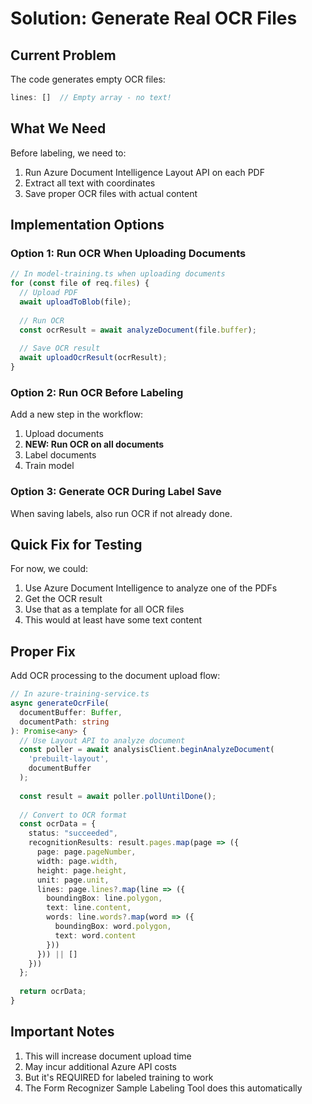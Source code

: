 # Solution: Generate Real OCR Files

## Current Problem
The code generates empty OCR files:
```javascript
lines: []  // Empty array - no text!
```

## What We Need
Before labeling, we need to:
1. Run Azure Document Intelligence Layout API on each PDF
2. Extract all text with coordinates
3. Save proper OCR files with actual content

## Implementation Options

### Option 1: Run OCR When Uploading Documents
```javascript
// In model-training.ts when uploading documents
for (const file of req.files) {
  // Upload PDF
  await uploadToBlob(file);
  
  // Run OCR
  const ocrResult = await analyzeDocument(file.buffer);
  
  // Save OCR result
  await uploadOcrResult(ocrResult);
}
```

### Option 2: Run OCR Before Labeling
Add a new step in the workflow:
1. Upload documents
2. **NEW: Run OCR on all documents**
3. Label documents
4. Train model

### Option 3: Generate OCR During Label Save
When saving labels, also run OCR if not already done.

## Quick Fix for Testing
For now, we could:
1. Use Azure Document Intelligence to analyze one of the PDFs
2. Get the OCR result
3. Use that as a template for all OCR files
4. This would at least have some text content

## Proper Fix
Add OCR processing to the document upload flow:

```typescript
// In azure-training-service.ts
async generateOcrFile(
  documentBuffer: Buffer,
  documentPath: string
): Promise<any> {
  // Use Layout API to analyze document
  const poller = await analysisClient.beginAnalyzeDocument(
    'prebuilt-layout',
    documentBuffer
  );
  
  const result = await poller.pollUntilDone();
  
  // Convert to OCR format
  const ocrData = {
    status: "succeeded",
    recognitionResults: result.pages.map(page => ({
      page: page.pageNumber,
      width: page.width,
      height: page.height,
      unit: page.unit,
      lines: page.lines?.map(line => ({
        boundingBox: line.polygon,
        text: line.content,
        words: line.words?.map(word => ({
          boundingBox: word.polygon,
          text: word.content
        }))
      })) || []
    }))
  };
  
  return ocrData;
}
```

## Important Notes
1. This will increase document upload time
2. May incur additional Azure API costs
3. But it's REQUIRED for labeled training to work
4. The Form Recognizer Sample Labeling Tool does this automatically